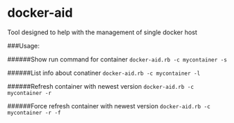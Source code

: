 # docker-aid

Tool designed to help with the management of single docker host

###Usage:

######Show run command for container
`docker-aid.rb -c mycontainer -s`

######List info about conatiner
`docker-aid.rb -c mycontainer -l`

######Refresh container with newest version
`docker-aid.rb -c mycontainer -r`

######Force refresh container with newest version
`docker-aid.rb -c mycontainer -r -f`
